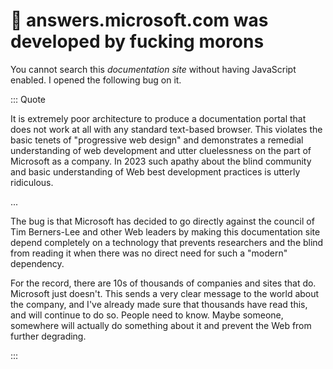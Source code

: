 # 💩 answers.microsoft.com was developed by fucking morons

You cannot search this *documentation site* without having JavaScript enabled. I opened the following bug on it.

::: Quote

It is extremely poor architecture to produce a documentation portal that does not work at all with any standard text-based browser. This violates the basic tenets of "progressive web design" and demonstrates a remedial understanding of web development and utter cluelessness on the part of Microsoft as a company. In 2023 such apathy about the blind community and basic understanding of Web best development practices is utterly ridiculous.

...

The bug is that Microsoft has decided to go directly against the council of Tim Berners-Lee and other Web leaders by making this documentation site depend completely on a technology that prevents researchers and the blind from reading it when there was no direct need for such a "modern" dependency.

For the record, there are 10s of thousands of companies and sites that do. Microsoft just doesn't. This sends a very clear message to the world about the company, and I've already made sure that thousands have read this, and will continue to do so. People need to know. Maybe someone, somewhere will actually do something about it and prevent the Web from further degrading.

:::

[^1]: Microsoft bug <https://answers.microsoft.com/en-us/feedback/forum/fdbk_commsite-bug/why-doesnt-answersmicrosoftcom-not-work-with-text/6be5ba73-c8f0-425b-b8e9-5e28a4072001>
